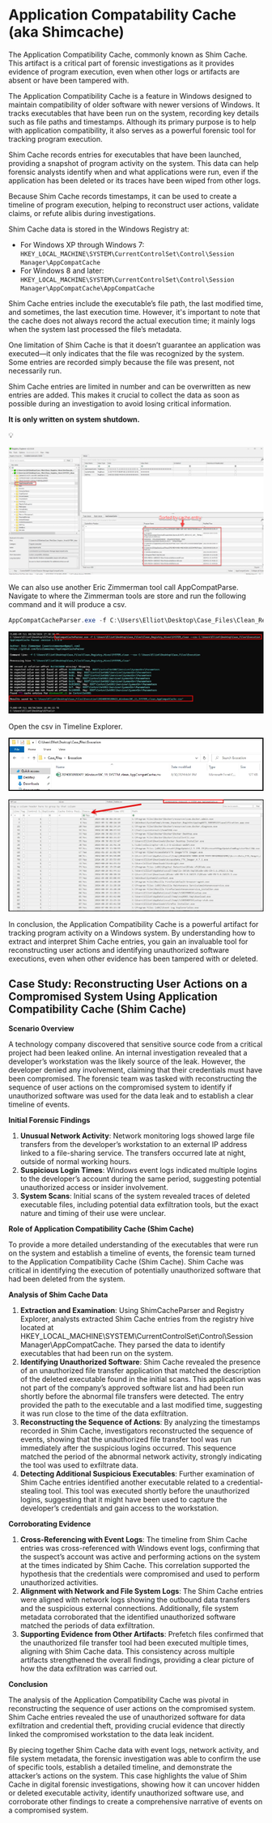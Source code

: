 # Application Compatability Cache (aka Shimcache)

The Application Compatibility Cache, commonly known as Shim Cache. This artifact is a critical part of forensic investigations as it provides evidence of program execution, even when other logs or artifacts are absent or have been tampered with.

The Application Compatibility Cache is a feature in Windows designed to maintain compatibility of older software with newer versions of Windows. It tracks executables that have been run on the system, recording key details such as file paths and timestamps. Although its primary purpose is to help with application compatibility, it also serves as a powerful forensic tool for tracking program execution.

Shim Cache records entries for executables that have been launched, providing a snapshot of program activity on the system. This data can help forensic analysts identify when and what applications were run, even if the application has been deleted or its traces have been wiped from other logs.

Because Shim Cache records timestamps, it can be used to create a timeline of program execution, helping to reconstruct user actions, validate claims, or refute alibis during investigations.

Shim Cache data is stored in the Windows Registry at:

- For Windows XP through Windows 7: `HKEY_LOCAL_MACHINE\SYSTEM\CurrentControlSet\Control\Session Manager\AppCompatCache`
- For Windows 8 and later: `HKEY_LOCAL_MACHINE\SYSTEM\CurrentControlSet\Control\Session Manager\AppCompatCache\AppCompatCache`

Shim Cache entries include the executable’s file path, the last modified time, and sometimes, the last execution time. However, it's important to note that the cache does not always record the actual execution time; it mainly logs when the system last processed the file’s metadata.

One limitation of Shim Cache is that it doesn’t guarantee an application was executed—it only indicates that the file was recognized by the system. Some entries are recorded simply because the file was present, not necessarily run.

Shim Cache entries are limited in number and can be overwritten as new entries are added. This makes it crucial to collect the data as soon as possible during an investigation to avoid losing critical information.

**It is only written on system shutdown.**

<aside>
💡

![Untitled](Screenshots/image65.webp)

</aside>

We can also use another Eric Zimmerman tool call AppCompatParse. Navigate to where the Zimmerman tools are store and run the following command and it will produce a csv. 

```powershell
AppCompatCacheParser.exe -f C:\Users\Elliot\Desktop\Case_Files\Clean_Registry_Hives\SYSTEM_clean --csv C:\Users\Elliot\Desktop\Case_Files\Execution
```

![image.png](Screenshots/image66.webp)

Open the csv in Timeline Explorer.

![image.png](Screenshots/image67a.webp)

![image.png](Screenshots/image67.webp)

In conclusion, the Application Compatibility Cache is a powerful artifact for tracking program activity on a Windows system. By understanding how to extract and interpret Shim Cache entries, you gain an invaluable tool for reconstructing user actions and identifying unauthorized software executions, even when other evidence has been tampered with or deleted.

## **Case Study: Reconstructing User Actions on a Compromised System Using Application Compatibility Cache (Shim Cache)**

**Scenario Overview**

A technology company discovered that sensitive source code from a critical project had been leaked online. An internal investigation revealed that a developer’s workstation was the likely source of the leak. However, the developer denied any involvement, claiming that their credentials must have been compromised. The forensic team was tasked with reconstructing the sequence of user actions on the compromised system to identify if unauthorized software was used for the data leak and to establish a clear timeline of events.

**Initial Forensic Findings**

1. **Unusual Network Activity**: Network monitoring logs showed large file transfers from the developer’s workstation to an external IP address linked to a file-sharing service. The transfers occurred late at night, outside of normal working hours.
2. **Suspicious Login Times**: Windows event logs indicated multiple logins to the developer’s account during the same period, suggesting potential unauthorized access or insider involvement.
3. **System Scans**: Initial scans of the system revealed traces of deleted executable files, including potential data exfiltration tools, but the exact nature and timing of their use were unclear.

**Role of Application Compatibility Cache (Shim Cache)**

To provide a more detailed understanding of the executables that were run on the system and establish a timeline of events, the forensic team turned to the Application Compatibility Cache (Shim Cache). Shim Cache was critical in identifying the execution of potentially unauthorized software that had been deleted from the system.

**Analysis of Shim Cache Data**

1. **Extraction and Examination**: Using ShimCacheParser and Registry Explorer, analysts extracted Shim Cache entries from the registry hive located at HKEY_LOCAL_MACHINE\SYSTEM\CurrentControlSet\Control\Session Manager\AppCompatCache. They parsed the data to identify executables that had been run on the system.
2. **Identifying Unauthorized Software**: Shim Cache revealed the presence of an unauthorized file transfer application that matched the description of the deleted executable found in the initial scans. This application was not part of the company’s approved software list and had been run shortly before the abnormal file transfers were detected. The entry provided the path to the executable and a last modified time, suggesting it was run close to the time of the data exfiltration.
3. **Reconstructing the Sequence of Actions**: By analyzing the timestamps recorded in Shim Cache, investigators reconstructed the sequence of events, showing that the unauthorized file transfer tool was run immediately after the suspicious logins occurred. This sequence matched the period of the abnormal network activity, strongly indicating the tool was used to exfiltrate data.
4. **Detecting Additional Suspicious Executables**: Further examination of Shim Cache entries identified another executable related to a credential-stealing tool. This tool was executed shortly before the unauthorized logins, suggesting that it might have been used to capture the developer’s credentials and gain access to the workstation.

**Corroborating Evidence**

1. **Cross-Referencing with Event Logs**: The timeline from Shim Cache entries was cross-referenced with Windows event logs, confirming that the suspect’s account was active and performing actions on the system at the times indicated by Shim Cache. This correlation supported the hypothesis that the credentials were compromised and used to perform unauthorized activities.
2. **Alignment with Network and File System Logs**: The Shim Cache entries were aligned with network logs showing the outbound data transfers and the suspicious external connections. Additionally, file system metadata corroborated that the identified unauthorized software matched the periods of data exfiltration.
3. **Supporting Evidence from Other Artifacts**: Prefetch files confirmed that the unauthorized file transfer tool had been executed multiple times, aligning with Shim Cache data. This consistency across multiple artifacts strengthened the overall findings, providing a clear picture of how the data exfiltration was carried out.

**Conclusion**

The analysis of the Application Compatibility Cache was pivotal in reconstructing the sequence of user actions on the compromised system. Shim Cache entries revealed the use of unauthorized software for data exfiltration and credential theft, providing crucial evidence that directly linked the compromised workstation to the data leak incident.

By piecing together Shim Cache data with event logs, network activity, and file system metadata, the forensic investigation was able to confirm the use of specific tools, establish a detailed timeline, and demonstrate the attacker’s actions on the system. This case highlights the value of Shim Cache in digital forensic investigations, showing how it can uncover hidden or deleted executable activity, identify unauthorized software use, and corroborate other findings to create a comprehensive narrative of events on a compromised system.